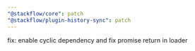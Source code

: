 ```yaml
---
"@stackflow/core": patch
"@stackflow/plugin-history-sync": patch
---
```


fix: enable cyclic dependency and fix promise return in loader
